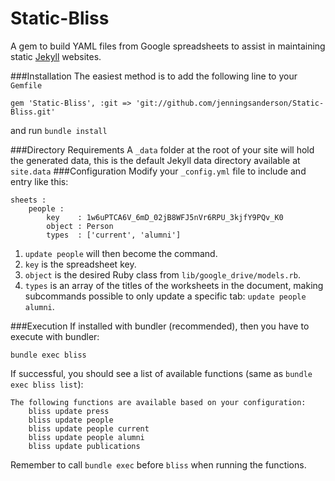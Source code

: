 Static-Bliss
============

A gem to build YAML files from Google spreadsheets to assist in maintaining static [Jekyll](https://jekyllrb.com/) websites.

###Installation
The easiest method is to add the following line to your ```Gemfile```
	
	gem 'Static-Bliss', :git => 'git://github.com/jenningsanderson/Static-Bliss.git'

and run ```bundle install```

###Directory Requirements
A ````_data```` folder at the root of your site will hold the generated data, this is the default Jekyll data directory available at ```site.data```
###Configuration
Modify your ````_config.yml```` file to include and entry like this:

	sheets :
		people :
			key    : 1w6uPTCA6V_6mD_02jB8WFJ5nVr6RPU_3kjfY9PQv_K0
			object : Person
			types  : ['current', 'alumni']

1. ```update people``` will then become the command.
2. ```key``` is the spreadsheet key.
3. ```object``` is the desired Ruby class from ```lib/google_drive/models.rb```.
4. ```types``` is an array of the titles of the worksheets in the document, making subcommands possible to only update a specific tab: ```update people alumni```.

###Execution
If installed with bundler (recommended), then you have to execute with bundler:

	bundle exec bliss
	
If successful, you should see a list of available functions (same as ```bundle exec bliss list```): 

	The following functions are available based on your configuration:
		bliss update press
		bliss update people
		bliss update people current
		bliss update people alumni
		bliss update publications

Remember to call ```bundle exec``` before ```bliss``` when running the functions.